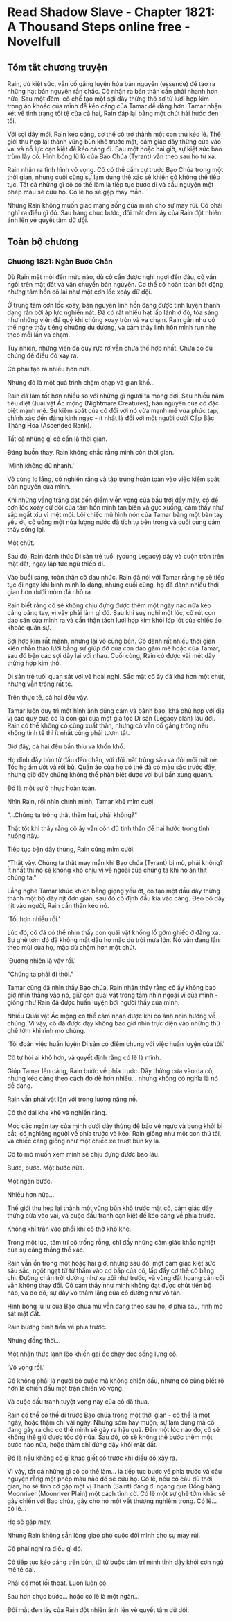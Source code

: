 # Read Shadow Slave - Chapter 1821: A Thousand Steps online free - Novelfull

## Tóm tắt chương truyện

Rain, dù kiệt sức, vẫn cố gắng luyện hóa bản nguyên (essence) để tạo ra những hạt bản nguyên rắn chắc. Cô nhận ra bản thân cần phải nhanh hơn nữa. Sau một đêm, cô chế tạo một sợi dây thừng thô sơ từ lưới hợp kim trong áo khoác của mình để kéo cáng của Tamar dễ dàng hơn. Tamar nhận xét về tình trạng tồi tệ của cả hai, Rain đáp lại bằng một chút hài hước đen tối.

Với sợi dây mới, Rain kéo cáng, cơ thể cô trở thành một con thú kéo lê. Thế giới thu hẹp lại thành vũng bùn khô trước mặt, cảm giác dây thừng cứa vào vai và nỗ lực cạn kiệt để kéo cáng đi. Sau một hoặc hai giờ, sự kiệt sức bao trùm lấy cô. Hình bóng lù lù của Bạo Chúa (Tyrant) vẫn theo sau họ từ xa.

Rain nhận ra tình hình vô vọng. Cô có thể cầm cự trước Bạo Chúa trong một thời gian, nhưng cuối cùng sự lạm dụng thể xác sẽ khiến cô không thể tiếp tục. Tất cả những gì cô có thể làm là tiếp tục bước đi và cầu nguyện một phép màu sẽ cứu họ. Có lẽ họ sẽ gặp may mắn.

Nhưng Rain không muốn giao mạng sống của mình cho sự may rủi. Cô phải nghĩ ra điều gì đó. Sau hàng chục bước, đôi mắt đen láy của Rain đột nhiên ánh lên vẻ quyết tâm dữ dội.

## Toàn bộ chương

### Chương 1821: Ngàn Bước Chân

Dù Rain mệt mỏi đến mức nào, dù cô cần được nghỉ ngơi đến đâu, cô vẫn ngồi trên mặt đất và vận chuyển bản nguyên. Cơ thể cô hoàn toàn bất động, nhưng tâm hồn cô lại như một cơn lốc xoáy dữ dội.

Ở trung tâm cơn lốc xoáy, bản nguyên linh hồn đang được tinh luyện thành dạng rắn bởi áp lực nghiền nát. Đã có rất nhiều hạt lấp lánh ở đó, tỏa sáng như những viên đá quý khi chúng xoay tròn và va chạm. Rain gần như có thể nghe thấy tiếng chuông du dương, và cảm thấy linh hồn mình run nhẹ theo mỗi lần va chạm.

Tuy nhiên, những viên đá quý rực rỡ vẫn chưa thể hợp nhất. Chưa có đủ chúng để điều đó xảy ra.

Cô phải tạo ra nhiều hơn nữa.

Nhưng đó là một quá trình chậm chạp và gian khổ...

Rain đã làm tốt hơn nhiều so với những gì người ta mong đợi. Sau nhiều năm tiêu diệt Quái vật Ác mộng (Nightmare Creatures), bản nguyên của cô đặc biệt mạnh mẽ. Sự kiểm soát của cô đối với nó vừa mạnh mẽ vừa phức tạp, chính xác đến đáng kinh ngạc - ít nhất là đối với một người dưới Cấp Bậc Thăng Hoa (Ascended Rank).

Tất cả những gì cô cần là thời gian.

Đáng buồn thay, Rain không chắc rằng mình còn thời gian.

'Mình không đủ nhanh.'

Vô cùng lo lắng, cô nghiến răng và tập trung hoàn toàn vào việc kiểm soát bản nguyên của mình.

Khi những vầng trăng đạt đến điểm viễn vọng của bầu trời đầy mây, cô để cơn lốc xoáy dữ dội của tâm hồn mình tan biến và gục xuống, cảm thấy như sắp ngất xỉu vì mệt mỏi. Lôi chiếc mũ hình nón của Tamar bằng một bàn tay yếu ớt, cô uống một nửa lượng nước đã tích tụ bên trong và cuối cùng cảm thấy sống lại.

Một chút.

Sau đó, Rain đánh thức Di sản trẻ tuổi (young Legacy) dậy và cuộn tròn trên mặt đất, ngay lập tức ngủ thiếp đi.

Vào buổi sáng, toàn thân cô đau nhức. Rain đã nói với Tamar rằng họ sẽ tiếp tục đi ngay khi bình minh ló dạng, nhưng cuối cùng, họ đã dành nhiều thời gian hơn dưới mỏm đá nhô ra.

Rain biết rằng cô sẽ không chịu đựng được thêm một ngày nào nữa kéo cáng bằng tay, vì vậy phải làm gì đó. Sau khi suy nghĩ một lúc, cô rút con dao săn của mình ra và cẩn thận tách lưới hợp kim khỏi lớp lót của chiếc áo khoác quân sự.

Sợi hợp kim rất mảnh, nhưng lại vô cùng bền. Cô dành rất nhiều thời gian kiên nhẫn tháo lưới bằng sự giúp đỡ của con dao găm mê hoặc của Tamar, sau đó bện các sợi dây lại với nhau. Cuối cùng, Rain có được vài mét dây thừng hợp kim thô.

Di sản trẻ tuổi quan sát với vẻ hoài nghi. Sắc mặt cô ấy đã khá hơn một chút, nhưng vẫn trông rất tệ.

Trên thực tế, cả hai đều vậy.

Tamar luôn duy trì một hình ảnh dũng cảm và bảnh bao, khá phù hợp với địa vị cao quý của cô là con gái của một gia tộc Di sản (Legacy clan) lâu đời. Rain có thể không có cùng xuất thân, nhưng cô vẫn cố gắng trông nếu không tinh tế thì ít nhất cũng phải tươm tất.

Giờ đây, cả hai đều bẩn thỉu và khốn khổ.

Họ dính đầy bùn từ đầu đến chân, với đôi mắt trũng sâu và đôi môi nứt nẻ. Tóc họ ẩm ướt và rối bù. Quần áo của họ có thể đã có màu sắc trước đây, nhưng giờ đây chúng không thể phân biệt được với bụi bẩn xung quanh.

Đó là một sự ô nhục hoàn toàn.

Nhìn Rain, rồi nhìn chính mình, Tamar khẽ mỉm cười.

"...Chúng ta trông thật thảm hại, phải không?"

Thật tốt khi thấy rằng cô ấy vẫn còn đủ tinh thần để hài hước trong tình huống này.

Tiếp tục bện dây thừng, Rain cũng mỉm cười.

"Thật vậy. Chúng ta thật may mắn khi Bạo chúa (Tyrant) bị mù, phải không? Ít nhất thì nó sẽ không khó chịu vì vẻ ngoài của chúng ta khi nó ăn thịt chúng ta."

Lắng nghe Tamar khúc khích bằng giọng yếu ớt, cô tạo một đầu dây thừng thành một bộ dây nịt đơn giản, sau đó cố định đầu kia vào cáng. Đeo bộ dây nịt vào người, Rain cẩn thận kéo nó.

'Tốt hơn nhiều rồi.'

Lúc đó, cô đã có thể nhìn thấy con quái vật khổng lồ gớm ghiếc ở đằng xa. Sự ghê tởm đó đã không mất dấu họ mặc dù trời mưa lớn. Nó vẫn đang lần theo mùi của họ, mặc dù chậm hơn một chút.

'Đương nhiên là vậy rồi.'

"Chúng ta phải đi thôi."

Tamar cũng đã nhìn thấy Bạo chúa. Rain nhận thấy rằng cô ấy không bao giờ nhìn thẳng vào nó, giữ con quái vật trong tầm nhìn ngoại vi của mình - giống như Rain đã được huấn luyện bởi người thầy của mình.

Nhiều Quái vật Ác mộng có thể cảm nhận được khi có ánh nhìn hướng về chúng. Vì vậy, cô đã được dạy không bao giờ nhìn trực diện vào những thứ ghê tởm khi rình mò chúng.

'Tôi đoán việc huấn luyện Di sản có điểm chung với việc huấn luyện của tôi.'

Cô tự hỏi ai khổ hơn, và quyết định rằng có lẽ là mình.

Giúp Tamar lên cáng, Rain bước về phía trước. Dây thừng cứa vào da cô, nhưng kéo cáng theo cách đó dễ hơn nhiều... nhưng không có nghĩa là nó dễ dàng.

Rain vẫn phải vật lộn với trọng lượng nặng nề.

Cô thở dài khe khẽ và nghiến răng.

Móc các ngón tay của mình dưới dây thừng để bảo vệ ngực và bụng khỏi bị cắt, cô nghiêng người về phía trước và kéo. Rain giống như một con thú tải, và chiếc cáng giống như một chiếc xe trượt bùn kỳ lạ.

Cô tò mò muốn xem mình sẽ chịu đựng được bao lâu.

Bước, bước. Một bước nữa.

Một ngàn bước.

Nhiều hơn nữa...

Thế giới thu hẹp lại thành một vũng bùn khô trước mặt cô, cảm giác dây thừng cứa vào vai, và cuộc đấu tranh cạn kiệt để kéo cáng về phía trước.

Không khí tràn vào phổi khi cô thở khò khè.

Trong một lúc, tâm trí cô trống rỗng, chỉ đầy những cảm giác khắc nghiệt của sự căng thẳng thể xác.

Rain vẫn ổn trong một hoặc hai giờ, nhưng sau đó, một cảm giác kiệt sức sâu sắc, ngột ngạt từ từ thấm vào cơ bắp của cô, lấp đầy cơ thể cô bằng chì. Đường chân trời dường như xa xôi như trước, và vùng đất hoang cằn cỗi vẫn không thay đổi. Cô cảm thấy như mình không đạt được chút tiến bộ nào, và do đó, sự dày vò thầm lặng của cô dường như vô tận.

Hình bóng lù lù của Bạo chúa mù vẫn đang theo sau họ, ở phía sau, rình mò sát mặt đất.

Rain bướng bỉnh tiến về phía trước.

Nhưng đồng thời...

Một nhận thức lạnh lẽo khiến gai ốc chạy dọc sống lưng cô.

'Vô vọng rồi.'

Cô không phải là người bỏ cuộc mà không chiến đấu, nhưng cô cũng biết rõ hơn là chiến đấu một trận chiến vô vọng.

Và cuộc đấu tranh tuyệt vọng này của cô đã thua.

Rain có thể có thể đi trước Bạo chúa trong một thời gian - có thể là một ngày, hoặc thậm chí vài ngày. Nhưng sớm hay muộn, sự lạm dụng mà cô đang gây ra cho cơ thể mình sẽ gây ra hậu quả. Đến một lúc nào đó, cô sẽ không thể giữ được tốc độ nữa. Sau đó, cô sẽ không thể bước thêm một bước nào nữa, hoặc thậm chí đứng dậy khỏi mặt đất.

Đó là nếu không có gì khác giết cô trước khi điều đó xảy ra.

Vì vậy, tất cả những gì cô có thể làm... là tiếp tục bước về phía trước và cầu nguyện rằng một phép màu nào đó sẽ cứu họ. Có lẽ, nếu cô câu đủ thời gian, họ sẽ tình cờ gặp một vị Thánh (Saint) đang đi ngang qua Đồng bằng Moonriver (Moonriver Plain) một cách tình cờ. Có lẽ một sự ghê tởm khác sẽ gây chiến với Bạo chúa, gây cho nó một vết thương nghiêm trọng. Có lẽ... có lẽ...

Họ sẽ gặp may.

Nhưng Rain không sẵn lòng giao phó cuộc đời mình cho sự may rủi.

Cô phải nghĩ ra điều gì đó.

Cô tiếp tục kéo cáng trên bùn, từ từ buộc tâm trí mình tỉnh dậy khỏi cơn ngủ mê tê dại.

Phải có một lối thoát. Luôn luôn có.

Sau hơn chục bước... hoặc có lẽ là một ngàn...

Đôi mắt đen láy của Rain đột nhiên ánh lên vẻ quyết tâm dữ dội.